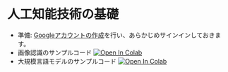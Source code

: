 # 人工知能技術の基礎

- 準備: [Googleアカウントの作成](https://support.google.com/accounts/answer/27441?hl=ja)を行い、あらかじめサインインしておきます。
- 画像認識のサンプルコード [![Open In Colab](https://colab.research.google.com/assets/colab-badge.svg)](https://colab.research.google.com/github/wkurebayashi/lec230824/image.ipynb)
- 大規模言語モデルのサンプルコード [![Open In Colab](https://colab.research.google.com/assets/colab-badge.svg)](https://colab.research.google.com/github/wkurebayashi/lec230824/llm.ipynb)